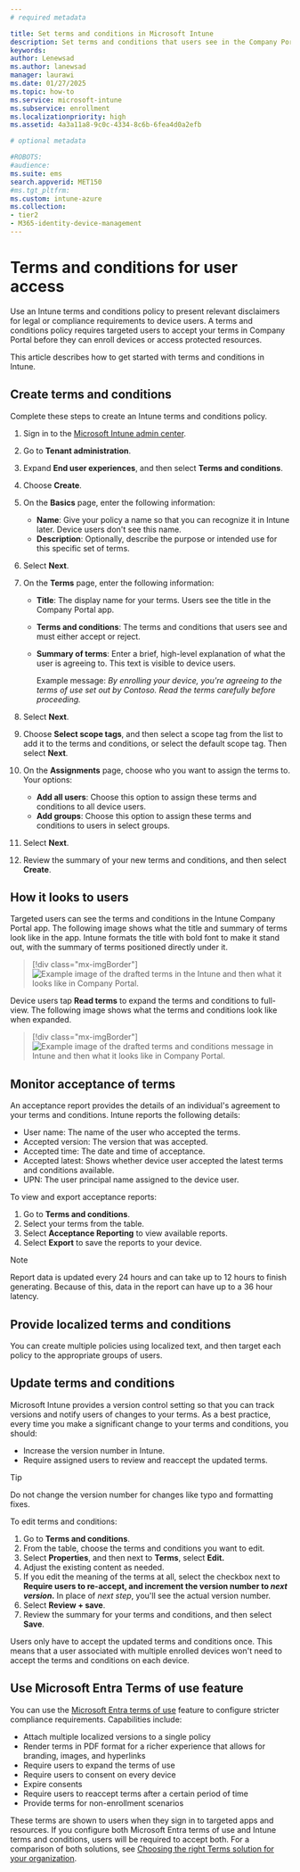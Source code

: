 ```yaml
---
# required metadata

title: Set terms and conditions in Microsoft Intune
description: Set terms and conditions that users see in the Company Portal for Intune.
keywords:
author: Lenewsad
ms.author: lanewsad
manager: laurawi
ms.date: 01/27/2025
ms.topic: how-to
ms.service: microsoft-intune
ms.subservice: enrollment
ms.localizationpriority: high
ms.assetid: 4a3a11a8-9c0c-4334-8c6b-6fea4d0a2efb

# optional metadata

#ROBOTS:
#audience:
ms.suite: ems
search.appverid: MET150
#ms.tgt_pltfrm:
ms.custom: intune-azure
ms.collection:
- tier2
- M365-identity-device-management
---
```


# Terms and conditions for user access

Use an Intune terms and conditions policy to present relevant disclaimers for legal or compliance requirements to device users. A terms and conditions policy requires targeted users to accept your terms in Company Portal before they can enroll devices or access protected resources. 

This article describes how to get started with terms and conditions in Intune.  

## Create terms and conditions
Complete these steps to create an Intune terms and conditions policy. 

1. Sign in to the [Microsoft Intune admin center](https://go.microsoft.com/fwlink/?linkid=2109431).  
1. Go to **Tenant administration**.
1. Expand **End user experiences**, and then select **Terms and conditions**.  
1. Choose **Create**.
1. On the **Basics** page, enter the following information:

   - **Name**: Give your policy a name so that you can recognize it in Intune later. Device users don't see this name.  
   - **Description**: Optionally, describe the purpose or intended use for this specific set of terms.   

1. Select **Next**.
1. On the **Terms** page, enter the following information:

   - **Title**: The display name for your terms. Users see the title in the Company Portal app.  
   - **Terms and conditions**: The terms and conditions that users see and must either accept or reject.
   - **Summary of terms**: Enter a brief, high-level explanation of what the user is agreeing to. This text is visible to device users.   
   
      Example message: *By enrolling your device, you're agreeing to the terms of use set out by Contoso. Read the terms carefully before proceeding.*  

1. Select **Next**.

1. Choose **Select scope tags**, and then select a scope tag from the list to add it to the terms and conditions, or select the default scope tag. Then select **Next**. 

1. On the **Assignments** page, choose who you want to assign the terms to. Your options:
    - **Add all users**: Choose this option to assign these terms and conditions to all device users.
    - **Add groups**: Choose this option to assign these terms and conditions to users in select groups.  

1. Select **Next**.
1. Review the summary of your new terms and conditions, and then select **Create**.  

## How it looks to users   
Targeted users can see the terms and conditions in the Intune Company Portal app. The following image shows what the title and summary of terms look like in the app. Intune formats the title with bold font to make it stand out, with the summary of terms positioned directly under it.  

> [!div class="mx-imgBorder"]
> ![Example image of the drafted terms in the Intune and then what it looks like in Company Portal.](./media/terms-and-conditions-create/terms-summary-terms.png)

Device users tap **Read terms** to expand the terms and conditions to full-view. The following image shows what the terms and conditions look like when expanded. 

> [!div class="mx-imgBorder"]
> ![Example image of the drafted terms and conditions message in Intune and then what it looks like in Company Portal.](./media/terms-and-conditions-create/terms-properties-terms.png)  

## Monitor acceptance of terms 
An acceptance report provides the details of an individual's agreement to your terms and conditions. Intune reports the following details:  

* User name: The name of the user who accepted the terms.
* Accepted version: The version that was accepted. 
* Accepted time: The date and time of acceptance.
* Accepted latest: Shows whether device user accepted the latest terms and conditions available. 
* UPN: The user principal name assigned to the device user.

To view and export acceptance reports: 

1. Go to **Terms and conditions**.  
2. Select your terms from the table. 
3. Select **Acceptance Reporting** to view available reports.  
4. Select **Export** to save the reports to your device.  

> [!NOTE]
> Report data is updated every 24 hours and can take up to 12 hours to finish generating. Because of this, data in the report can have up to a 36 hour latency.  

## Provide localized terms and conditions  
You can create multiple policies using localized text, and then target each policy to the appropriate groups of users.   

## Update terms and conditions  

Microsoft Intune provides a version control setting so that you can track versions and notify users of changes to your terms. As a best practice, every time you make a significant change to your terms and conditions, you should: 

- Increase the version number in Intune.  
- Require assigned users to review and reaccept the updated terms.  

> [!TIP]
> Do not change the version number for changes like typo and formatting fixes. 

To edit terms and conditions:  

1. Go to **Terms and conditions**.  
2. From the table, choose the terms and conditions you want to edit.  
3. Select **Properties**, and then next to **Terms**, select **Edit.**
4. Adjust the existing content as needed. 
5. If you edit the meaning of the terms at all, select the checkbox next to **Require users to re-accept, and increment the version number to *next version*.** In place of *next step*, you'll see the actual version number. 
6. Select **Review + save**.  
7. Review the summary for your terms and conditions, and then select **Save**.  

Users only have to accept the updated terms and conditions once. This means that a user associated with multiple enrolled devices won't need to accept the terms and conditions on each device.  

## Use Microsoft Entra Terms of use feature  
You can use the [Microsoft Entra terms of use](/azure/active-directory/conditional-access/terms-of-use) feature to configure stricter compliance requirements. Capabilities include: 

* Attach multiple localized versions to a single policy  
* Render terms in PDF format for a richer experience that allows for branding, images, and hyperlinks
* Require users to expand the terms of use  
* Require users to consent on every device  
* Expire consents  
* Require users to reaccept terms after a certain period of time  
* Provide terms for non-enrollment scenarios  

These terms are shown to users when they sign in to targeted apps and resources. If you configure both Microsoft Entra terms of use and Intune terms and conditions, users will be required to accept both. For a comparison of both solutions, see [Choosing the right Terms solution for your organization](https://go.microsoft.com/fwlink/?linkid=2010506&clcid=0x409).  
